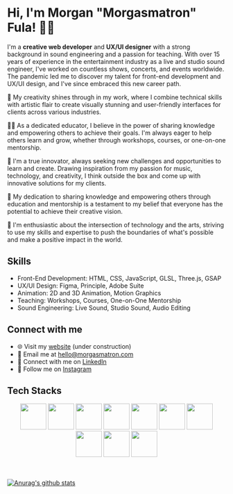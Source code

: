 # Hi, I'm Morgan "Morgasmatron" Fula! 👋🏾

I'm a **creative web developer** and **UX/UI designer** with a strong background in sound engineering and a passion for teaching. With over 15 years of experience in the entertainment industry as a live and studio sound engineer, I've worked on countless shows, concerts, and events worldwide. The pandemic led me to discover my talent for front-end development and UX/UI design, and I've since embraced this new career path.

🎨 My creativity shines through in my work, where I combine technical skills with artistic flair to create visually stunning and user-friendly interfaces for clients across various industries.

👨‍🏫 As a dedicated educator, I believe in the power of sharing knowledge and empowering others to achieve their goals. I'm always eager to help others learn and grow, whether through workshops, courses, or one-on-one mentorship.

🚀 I'm a true innovator, always seeking new challenges and opportunities to learn and create. Drawing inspiration from my passion for music, technology, and creativity, I think outside the box and come up with innovative solutions for my clients.

🌟 My dedication to sharing knowledge and empowering others through education and mentorship is a testament to my belief that everyone has the potential to achieve their creative vision.

🎵 I'm enthusiastic about the intersection of technology and the arts, striving to use my skills and expertise to push the boundaries of what's possible and make a positive impact in the world.

## Skills

- Front-End Development: HTML, CSS, JavaScript, GLSL, Three.js, GSAP
- UX/UI Design: Figma, Principle, Adobe Suite
- Animation: 2D and 3D Animation, Motion Graphics
- Teaching: Workshops, Courses, One-on-One Mentorship
- Sound Engineering: Live Sound, Studio Sound, Audio Editing

## Connect with me

- 🌐 Visit my [website](https://morgasmatron.com) (under construction)
- 📧 Email me at [hello@morgasmatron.com](mailto:hello@morgasmatron.com)
- 💼 Connect with me on [LinkedIn](https://www.linkedin.com/in/morganfula)
- 📸 Follow me on [Instagram](https://www.instagram.com/morgasmatron)



## Tech Stacks

<div style="text-align: center;">
<img src="https://assets.codepen.io/5219064/html-logo.png" alt="" height="60" padding="12px 18px" />
<img src="https://assets.codepen.io/5219064/css-logo.png" alt="" height="60" padding="12px 18px" />
<img src="https://assets.codepen.io/5219064/sass-logo.png" alt="" height="60" padding="12px 18px" />
<img src="https://assets.codepen.io/5219064/js-logo.png" alt="" height="60" padding="12px 18px" />
<img src="https://assets.codepen.io/5219064/ts-logo.png" alt="" height="60" padding="12px 18px" />
<img src="https://assets.codepen.io/5219064/three-logo.png" alt="" height="60" padding="12px 18px" />
<img src="https://assets.codepen.io/5219064/nuxt-logo.png" alt="" height="60" padding="12px 18px" />
<img src="https://assets.codepen.io/5219064/logo-vue.png" alt="" height="60" padding="12px 18px" />
<img src="https://assets.codepen.io/5219064/glsl-logo.png" alt="" height="60" padding="12px 18px" />
<img src="https://assets.codepen.io/5219064/node-logo.png" alt="" height="60" padding="12px 18px" />
</div>

<br> 
<br>


[![Anurag's github stats](https://github-readme-stats.vercel.app/api?username=morganfula&count_private=true&show_icons=true&theme=default)](https://github.com/anuraghazra/github-readme-stats)


